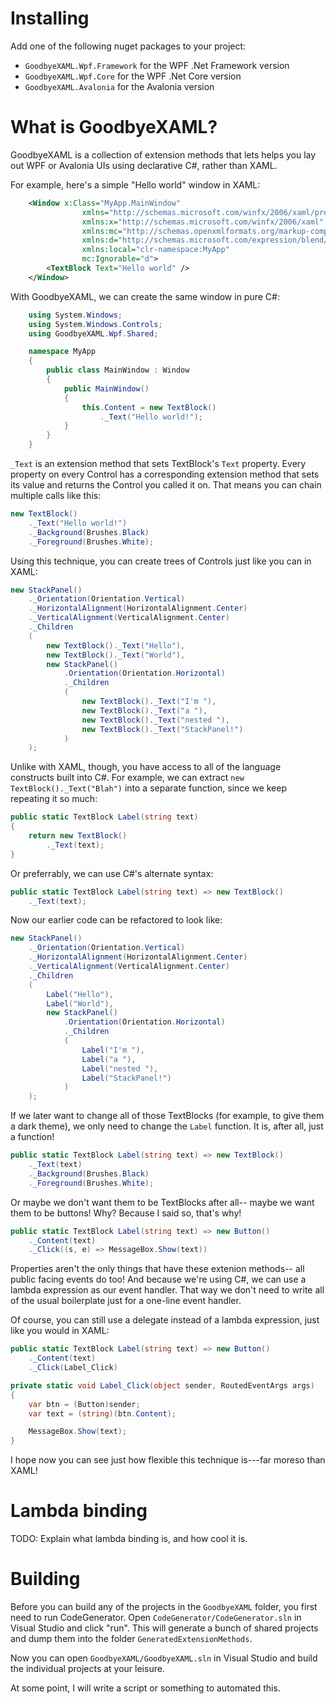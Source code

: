 # Installing
Add one of the following nuget packages to your project:
* `GoodbyeXAML.Wpf.Framework` for the WPF .Net Framework version
* `GoodbyeXAML.Wpf.Core` for the WPF .Net Core version
* `GoodbyeXAML.Avalonia` for the Avalonia version

# What is GoodbyeXAML?

GoodbyeXAML is a collection of extension methods that lets helps you lay out WPF
or Avalonia UIs using declarative C#, rather than XAML.

For example, here's a simple "Hello world" window in XAML:

```XML
    <Window x:Class="MyApp.MainWindow"
                xmlns="http://schemas.microsoft.com/winfx/2006/xaml/presentation"
                xmlns:x="http://schemas.microsoft.com/winfx/2006/xaml"
                xmlns:mc="http://schemas.openxmlformats.org/markup-compatibility/2006"
                xmlns:d="http://schemas.microsoft.com/expression/blend/2008"
                xmlns:local="clr-namespace:MyApp"
                mc:Ignorable="d">
        <TextBlock Text="Hello world" />
    </Window>
```

With GoodbyeXAML, we can create the same window in pure C#:

```C#
    using System.Windows;
    using System.Windows.Controls;
    using GoodbyeXAML.Wpf.Shared;

    namespace MyApp
    {
        public class MainWindow : Window
        {
            public MainWindow()
            {
                this.Content = new TextBlock()
                    ._Text("Hello world!");
            }
        }
    }
```

`_Text` is an extension method that sets TextBlock's `Text` property.
Every property on every Control has a corresponding extension method that sets
its value and returns the Control you called it on.  That means you can chain
multiple calls like this:

```C#
new TextBlock()
    ._Text("Hello world!")
    ._Background(Brushes.Black)
    ._Foreground(Brushes.White);
```

Using this technique, you can create trees of Controls just like you can in XAML:

```C#
new StackPanel()
    ._Orientation(Orientation.Vertical)
    ._HorizontalAlignment(HorizontalAlignment.Center)
    ._VerticalAlignment(VerticalAlignment.Center)
    ._Children
    (
        new TextBlock()._Text("Hello"),
        new TextBlock()._Text("World"),
        new StackPanel()
            .Orientation(Orientation.Horizontal)
            ._Children
            (
                new TextBlock()._Text("I'm "),
                new TextBlock()._Text("a "),
                new TextBlock()._Text("nested "),
                new TextBlock()._Text("StackPanel!")
            )
    );
```

Unlike with XAML, though, you have access to all of the language constructs
built into C#.  For example, we can extract `new TextBlock()._Text("Blah")` into
a separate function, since we keep repeating it so much:

```C#
public static TextBlock Label(string text)
{
    return new TextBlock()
        ._Text(text);
}
```

Or preferrably, we can use C#'s alternate syntax:
```C#
public static TextBlock Label(string text) => new TextBlock()
    ._Text(text);
```

Now our earlier code can be refactored to look like:
```C#
new StackPanel()
    ._Orientation(Orientation.Vertical)
    ._HorizontalAlignment(HorizontalAlignment.Center)
    ._VerticalAlignment(VerticalAlignment.Center)
    ._Children
    (
        Label("Hello"),
        Label("World"),
        new StackPanel()
            .Orientation(Orientation.Horizontal)
            ._Children
            (
                Label("I'm "),
                Label("a "),
                Label("nested "),
                Label("StackPanel!")
            )
    );
```

If we later want to change all of those TextBlocks (for example, to give them
a dark theme), we only need to change the `Label` function.  It is, after all,
just a function!

```C#
public static TextBlock Label(string text) => new TextBlock()
    ._Text(text)
    ._Background(Brushes.Black)
    ._Foreground(Brushes.White);
```

Or maybe we don't want them to be TextBlocks after all-- maybe we want them
to be buttons!  Why?  Because I said so, that's why!

```C#
public static TextBlock Label(string text) => new Button()
    ._Content(text)
    ._Click((s, e) => MessageBox.Show(text))
```

Properties aren't the only things that have these extenion methods-- all public
facing events do too!  And because we're using C#, we can use a lambda expression 
as our event handler.  That way we don't need to write all of the usual
boilerplate just for a one-line event handler.

Of course, you can still use a delegate instead of a lambda expression, just like 
you would in XAML:

```C#
public static TextBlock Label(string text) => new Button()
    ._Content(text)
    ._Click(Label_Click)

private static void Label_Click(object sender, RoutedEventArgs args)
{
    var btn = (Button)sender;
    var text = (string)(btn.Content);

    MessageBox.Show(text);
}
```

I hope now you can see just how flexible this technique is---far moreso than
XAML!


# Lambda binding
TODO: Explain what lambda binding is, and how cool it is.


# Building
Before you can build any of the projects in the `GoodbyeXAML` folder, you 
first need to run CodeGenerator.  Open `CodeGenerator/CodeGenerator.sln` in
Visual Studio and click "run".  This will generate a bunch of shared projects 
and dump them into the folder `GeneratedExtensionMethods`.

Now you can open `GoodbyeXAML/GoodbyeXAML.sln` in Visual Studio and build the
individual projects at your leisure.

At some point, I will write a script or something to automated this.